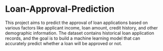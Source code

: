 # Loan-Approval-Prediction
 This project aims to predict the approval of loan applications based on various factors like applicant income, loan amount, credit history, and other demographic information. The dataset contains historical loan application records, and the goal is to build a machine learning model that can accurately predict whether a loan will be approved or not.
